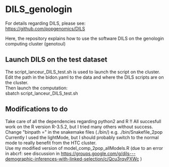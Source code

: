 # DILS_genologin
For details regarding DILS, please see: <br>
https://github.com/popgenomics/DILS<br>

Here, the repository explains how to use the software DILS on the genologin computing cluster (genotoul)<br>

## Launch DILS on the test dataset
The script_lanceur_DILS_test.sh is used to launch the script on the cluster.<br>
Edit the path in the bidon.yaml to the data and where the DILS scripts are on the cluster.<br>
Then launch the computation:<br>
sbatch script_lanceur_DILS_test.sh<br>

## Modifications to do
Take care of all the dependencies regarding python2 and R !! All succesfull work on the R version R-3.5.2, but I tried many others without success. <br>
Change "binpath =" in the snakemake files (./bin/) e.g. ./bin/Snakefile_2pop <br>
Currently I used the lightMode, but I should probably switch to the normal mode to really benefit from the HTC cluster.<br>
Use my modified version of model_comp_2pop_allModels.R (due to an error in abcrf: see discussion in https://groups.google.com/g/dils---demographic-inferences-with-linked-selection/c/Qcu3rqvPXWc )<br>
